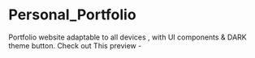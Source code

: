 # Personal_Portfolio
Portfolio website adaptable to all devices , with UI components &amp; DARK theme button.
Check out This preview - 
